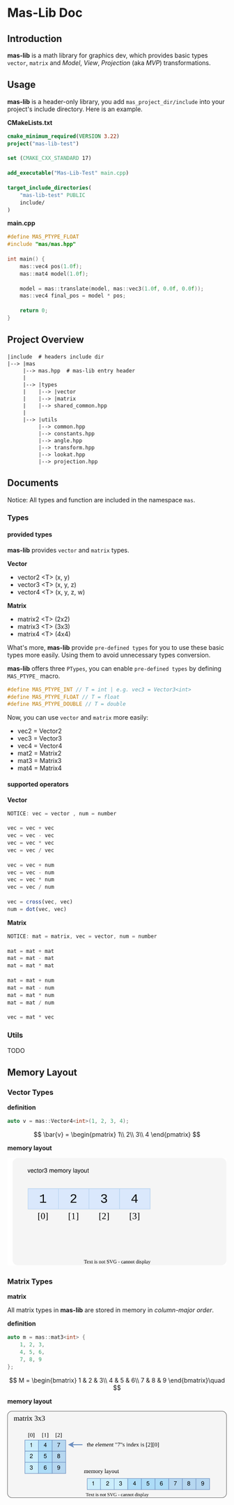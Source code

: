 # Mas-Lib Doc
## Introduction
**mas-lib** is a math library for graphics dev, which provides basic types `vector`, `matrix` and *Model*, *View*, *Projection* (aka *MVP*) transformations.

## Usage
**mas-lib** is a header-only library, you add `mas_project_dir/include` into your project's include directory. Here is an example.

**CMakeLists.txt**
```cmake
cmake_minimum_required(VERSION 3.22)
project("mas-lib-test")

set (CMAKE_CXX_STANDARD 17)

add_executable("Mas-Lib-Test" main.cpp)

target_include_directories(
    "mas-lib-test" PUBLIC
    include/
)
```

**main.cpp**
```cpp
#define MAS_PTYPE_FLOAT
#include "mas/mas.hpp"

int main() {
    mas::vec4 pos(1.0f);
    mas::mat4 model(1.0f);

    model = mas::translate(model, mas::vec3(1.0f, 0.0f, 0.0f));
    mas::vec4 final_pos = model * pos;

    return 0;
}
```

## Project Overview
```
|include  # headers include dir
|--> |mas
     |--> mas.hpp  # mas-lib entry header
     |
     |--> |types
     |    |--> |vector
     |    |--> |matrix
     |    |--> shared_common.hpp
     |
     |--> |utils
          |--> common.hpp
          |--> constants.hpp
          |--> angle.hpp
          |--> transform.hpp
          |--> lookat.hpp
          |--> projection.hpp
```

## Documents
Notice: All types and function are included in the namespace `mas`.

### Types
#### provided types
**mas-lib** provides `vector` and `matrix` types.

**Vector**
- vector2 <T\> (x, y)
- vector3 <T\> (x, y, z)
- vector4 <T\> (x, y, z, w)

**Matrix**
- matrix2 <T\> (2x2)
- matrix3 <T\> (3x3)
- matrix4 <T\> (4x4)

What's more, **mas-lib** provide `pre-defined types` for you to use these basic types more easily. Using them to avoid unnecessary types conversion.

**mas-lib** offers three `PTypes`, you can enable `pre-defined types` by defining `MAS_PTYPE_` macro.
```cpp
#define MAS_PTYPE_INT // T = int | e.g. vec3 = Vector3<int>
#define MAS_PTYPE_FLOAT // T = float
#define MAS_PTYPE_DOUBLE // T = double
```

Now, you can use `vector` and `matrix` more easily:

- vec2 = Vector2
- vec3 = Vector3
- vec4 = Vector4
- mat2 = Matrix2
- mat3 = Matrix3
- mat4 = Matrix4

#### supported operators
**Vector**
```ts
NOTICE: vec = vector , num = number

vec = vec + vec
vec = vec - vec
vec = vec * vec
vec = vec / vec

vec = vec + num
vec = vec - num
vec = vec * num
vec = vec / num

vec = cross(vec, vec)
num = dot(vec, vec)
```

**Matrix**
```ts
NOTICE: mat = matrix, vec = vector, num = number

mat = mat + mat
mat = mat - mat
mat = mat * mat

mat = mat + num
mat = mat - num
mat = mat * num
mat = mat / num

vec = mat * vec
```

### Utils
TODO

## Memory Layout
### Vector Types

**definition**

```cpp
auto v = mas::Vector4<int>(1, 2, 3, 4);
```

$$
\bar{v} = \begin{pmatrix} 1\\ 2\\ 3\\ 4 \end{pmatrix}
$$

**memory layout**

![vec-layout](doc-assets/vec-layout.svg)


### Matrix Types

**matrix**

All matrix types in **mas-lib** are stored in memory in *column-major order*.

**definition**
```cpp
auto m = mas::mat3<int> {
    1, 2, 3,
    4, 5, 6,
    7, 8, 9
};
```

$$
M = \begin{bmatrix} 1 & 2 & 3\\ 4 & 5 & 6\\ 7 & 8 & 9 \end{bmatrix}\quad
$$

**memory layout**

![matrix-layout](doc-assets/mat-layout.svg)